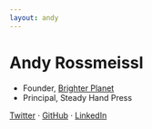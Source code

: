 ```yaml
---
layout: andy
---
```


# Andy Rossmeissl

* Founder, [Brighter Planet](http://brighterplanet.com)
* Principal, Steady Hand Press

[Twitter](http://twitter.com/rossmeissl) &middot; [GitHub](http://github.com/rossmeissl) &middot; [LinkedIn](http://linkedin.com/in/rossmeissl)
